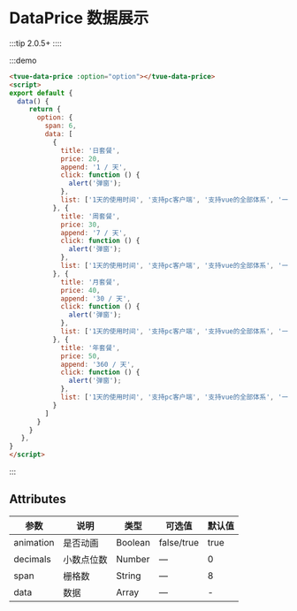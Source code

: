 # DataPrice 数据展示

:::tip
 2.0.5+
::::

:::demo 
```html
<tvue-data-price :option="option"></tvue-data-price>
<script>
export default {
  data() {
     return {
       option: {
         span: 6,
         data: [
           {
             title: '日套餐',
             price: 20,
             append: '1 / 天',
             click: function () {
               alert('弹窗');
             },
             list: ['1天的使用时间', '支持pc客户端', '支持vue的全部体系', '一个神奇的框架']
           }, {
             title: '周套餐',
             price: 30,
             append: '7 / 天',
             click: function () {
               alert('弹窗');
             },
             list: ['1天的使用时间', '支持pc客户端', '支持vue的全部体系', '一个神奇的框架']
           }, {
             title: '月套餐',
             price: 40,
             append: '30 / 天',
             click: function () {
               alert('弹窗');
             },
             list: ['1天的使用时间', '支持pc客户端', '支持vue的全部体系', '一个神奇的框架']
           }, {
             title: '年套餐',
             price: 50,
             append: '360 / 天',
             click: function () {
               alert('弹窗');
             },
             list: ['1天的使用时间', '支持pc客户端', '支持vue的全部体系', '一个神奇的框架']
           }
         ]
       }
     }
   },
}
</script>

```
:::
## Attributes

|参数|说明|类型|可选值|默认值|
|--------|------------------|------|------|------|
|animation|是否动画|Boolean|false/true|true|
|decimals|小数点位数|Number|—|0|
|span|栅格数|String|—|8|
|data|数据|Array|—|-|

